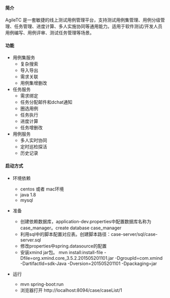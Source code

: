 #### 简介

AgileTC 是一套敏捷的线上测试用例管理平台，支持测试用例集管理、用例分级管理、任务管理、进度计算、多人实施协同等通用能力。适用于软件测试/开发人员用例编写、用例评审、测试任务管理等场景。

#### 功能

 - 用例集服务
   -  复杂搜索
   -  导入导出
   -  需求关联
   -  用例集增删改
 - 任务服务
   -  需求绑定
   -  任务分配邮件和dchat通知
   -  圈选用例
   -  任务执行
   -  进度计算
   -  任务增删改
 - 用例服务
   - 多人实时协同
   - 定时巡检探活
   - 历史记录

#### 启动方式

 - 环境依赖
    - centos 或者 mac环境
    - java 1.8
    - mysql

 - 准备
    - 创建依赖数据库，application-dev.properties中配置数据库名称为case_manager。create database case_manager
    - 利用sql中的脚本配置对应表。创建脚本路径：case-server/sql/case-server.sql
    - 修改properties中spring.datasource的配置
    - 安装xmind jar包。 mvn install:install-file -Dfile=org.xmind.core_3.5.2.201505201101.jar -DgroupId=com.xmind -DartifactId=sdk-Java -Dversion=201505201101 -Dpackaging=jar

 - 运行
    - mvn spring-boot:run 
    - 浏览器打开 http://localhost:8094/case/caseList/1


